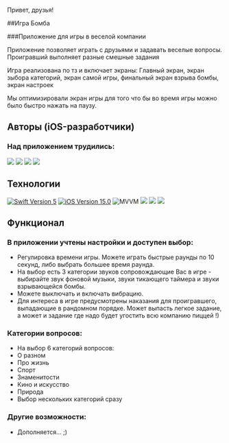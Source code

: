 
Привет, друзья!

##Игра Бомба

###Приложение для игры в веселой компании

Приложение позволяет играть с друзьями и задавать веселые вопросы.
Проигравший выполняет разные смешные задания

Игра реализована по тз и включает экраны: Главный экран, экран
зыбора категорий, экран самой игры, финальный экран взрыва бомбы,
экран настроек

Мы оптимизировали экран игры для того что бы во время игры можно
было быстро нажать на паузу.

## Авторы (iOS-разработчики)

### Над приложением трудились:
<p align="left"> 
<a href="https://github.com/linnitel">
<img src="https://img.shields.io/badge/Julia (Team leader) -purple"/></a>
<a href="https://github.com/Marat-FMK">
<img src="https://img.shields.io/badge/Marat-FMK-blue"/></a>
<a href="https://github.com/AndreyVZav">
<img src="https://img.shields.io/badge/Andrey-pink"/></a>
<a href="https://github.com/Gerodot">
<img src="https://img.shields.io/badge/Aleksandr-green"/></a>
</p>

<p align="left"> 
</p>

## Технологии 
<p align="left"> 
<a href="https://swift.org">
<img src="https://img.shields.io/badge/Swift-5-orange" alt="Swift Version 5" /></a>
<a href="https://developer.apple.com/ios/">
<img src="https://img.shields.io/badge/iOS-16.0%2B-success" alt="iOS Version 15.0"/></a>
<img src="https://img.shields.io/badge/MVVM-ff69b4" alt="MVVM" /></a>
<img src="https://img.shields.io/badge/SwiftUI-blue"/></a>
<img src="https://img.shields.io/badge/UserDefaults-red"/></a>
<img src="https://img.shields.io/badge/Swift Package Manager-yellow"/></a>

</p>

## Функционал 

### В приложении учтены настройки и доступен выбор:
* Регулировка времени игры. Можете играть быстрые раунды по 10 секунд, либо выбрать большее время раунда.
* На выбор есть 3 категории звуков сопровождающие Вас в игре - выбирайте звук фоновой музыки, звуки тикающего таймера и звуки взрывающейся бомбы.
* Можете выключать и включать вибрацию.
* Для интереса в игре предусмотрены наказания для проигравшего, выпадающие в рандомном порядке. Может выпасть легкое задание, а может и задание где надо будет угостить всю компанию пиццей !)

### Категории вопросов:
* На выбор 6 категорий вопросов:
* О разном
* Про жизнь
* Спорт
* Знаменитости
* Кино и искусство
* Природа
* Выбор нескольких категорий сразу


### Другие возможности:
* Дополняется... ;)

